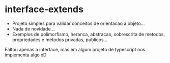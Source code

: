 # interface-extends

* Projeto simples para validar conceitos de orientacao a objeto...
* Nada de novidade...
* Exemplos de polimorfismo, heranca, abstracao, sobrescrita de metodos, propriedades e metodos privadas, publicos...

Faltou apenas a interface, mas em algum projeto de typescript nos implementa algo xD 
